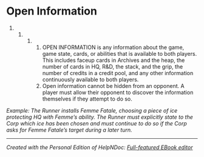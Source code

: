 # Open Information

1. &nbsp;
   1. &nbsp;
      1. &nbsp;
         1. OPEN INFORMATION is any information about the game, game state, cards, or abilities that is available to both players. This includes faceup cards in Archives and the heap, the number of cards in HQ, R\&D, the stack, and the grip, the number of credits in a credit pool, and any other information continuously available to both players.
         1. Open information cannot be hidden from an opponent. A player must allow their opponent to discover the information themselves if they attempt to do so.

*Example: The Runner installs Femme Fatale, choosing a piece of ice protecting HQ with Femme’s ability. The Runner must explicitly state to the Corp which ice has been chosen and must continue to do so if the Corp asks for Femme Fatale’s target during a later turn.*

***
_Created with the Personal Edition of HelpNDoc: [Full-featured EBook editor](<https://www.helpndoc.com/create-epub-ebooks>)_
